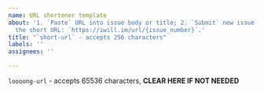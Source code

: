 ```yaml
---
name: URL shortener template
about: '1. `Paste` URL into issue body or title; 2. `Submit` new issue; 3. `Copy`
  the short URL: `https://iwill.im/url/{issue_number}`.'
title: "`short-url` - accepts 256 characters"
labels: ''
assignees: ''

---
```


`loooong-url` - accepts 65536 characters, **CLEAR HERE IF NOT NEEDED**
